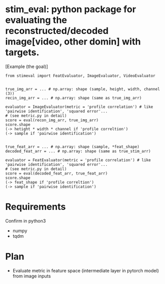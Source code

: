 # stim_eval: python package for evaluating the reconstructed/decoded image[video, other domin] with targets.
[Example (the goal)]
```
from stimeval import FeatEvaluator, ImageEvaluator, VideoEvaluator


true_img_arr = ... # np.array: shape (sample, height, width, channel (3))
recin_img_arr = ... # np.array: shape (same as true_img_arr)

evaluator = ImageEvaluator(metric = 'profile correlation') # like 'pairwise identification', 'squared error'...  
# (see metric.py in detail)
score = eval(recon_img_arr, true_img_arr) 
score.shape 
(-> hetight * width * channel if 'profile correltion')
(-> sample if 'pairwise identification')


true_feat_arr = ... # np.array: shape (sample, *feat_shape)
decoded_feat_arr = ... # np.array: shape (same as true_stim_arr)

evaluator = FeatEvaluator(metric = 'profile correlation') # like 'pairwise identification', 'squared error'...  
# (see metric.py in detail)
score = eval(decoded_feat_arr, true_feat_arr) 
score.shape 
(-> feat_shape if 'profile correltion')
(-> sample if 'pairwise identification')

```
# Requirements 
Confirm in python3
- numpy
- tqdm

# Plan

- Evaluate metric in feature space (intermediate layer in pytorch model) from image inputs

